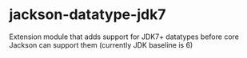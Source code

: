 jackson-datatype-jdk7
=====================

Extension module that adds support for JDK7+ datatypes before core Jackson can support them (currently JDK baseline is 6)
